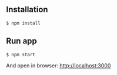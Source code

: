 ## Installation
```
$ npm install
```

## Run app
```
$ npm start
```
And open in browser: [http://localhost:3000](http://localhost:3000)
